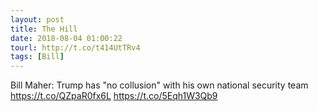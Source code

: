 ```yaml
---
layout: post
title: The Hill
date: 2018-08-04 01:00:22
tourl: http://t.co/t414UtTRv4
tags: [Bill]
---
```

Bill Maher: Trump has "no collusion" with his own national security team https://t.co/QZpaR0fx6L https://t.co/5Eqh1W3Qb9